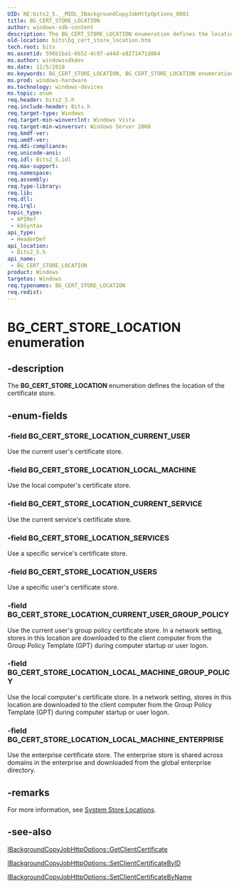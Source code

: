 ```yaml
---
UID: NE:bits2_5.__MIDL_IBackgroundCopyJobHttpOptions_0001
title: BG_CERT_STORE_LOCATION
author: windows-sdk-content
description: The BG_CERT_STORE_LOCATION enumeration defines the location of the certificate store.
old-location: bits\bg_cert_store_location.htm
tech.root: bits
ms.assetid: 596b1ba1-6652-4c97-a44d-e8271471d864
ms.author: windowssdkdev
ms.date: 12/5/2018
ms.keywords: BG_CERT_STORE_LOCATION, BG_CERT_STORE_LOCATION enumeration [BITS], BG_CERT_STORE_LOCATION_CURRENT_SERVICE, BG_CERT_STORE_LOCATION_CURRENT_USER, BG_CERT_STORE_LOCATION_CURRENT_USER_GROUP_POLICY, BG_CERT_STORE_LOCATION_LOCAL_MACHINE, BG_CERT_STORE_LOCATION_LOCAL_MACHINE_ENTERPRISE, BG_CERT_STORE_LOCATION_LOCAL_MACHINE_GROUP_POLICY, BG_CERT_STORE_LOCATION_SERVICES, BG_CERT_STORE_LOCATION_USERS, bits.bg_cert_store_location, bits2_5/BG_CERT_STORE_LOCATION, bits2_5/BG_CERT_STORE_LOCATION_CURRENT_SERVICE, bits2_5/BG_CERT_STORE_LOCATION_CURRENT_USER, bits2_5/BG_CERT_STORE_LOCATION_CURRENT_USER_GROUP_POLICY, bits2_5/BG_CERT_STORE_LOCATION_LOCAL_MACHINE, bits2_5/BG_CERT_STORE_LOCATION_LOCAL_MACHINE_ENTERPRISE, bits2_5/BG_CERT_STORE_LOCATION_LOCAL_MACHINE_GROUP_POLICY, bits2_5/BG_CERT_STORE_LOCATION_SERVICES, bits2_5/BG_CERT_STORE_LOCATION_USERS
ms.prod: windows-hardware
ms.technology: windows-devices
ms.topic: enum
req.header: bits2_5.h
req.include-header: Bits.h
req.target-type: Windows
req.target-min-winverclnt: Windows Vista
req.target-min-winversvr: Windows Server 2008
req.kmdf-ver: 
req.umdf-ver: 
req.ddi-compliance: 
req.unicode-ansi: 
req.idl: Bits2_5.idl
req.max-support: 
req.namespace: 
req.assembly: 
req.type-library: 
req.lib: 
req.dll: 
req.irql: 
topic_type:
 - APIRef
 - kbSyntax
api_type:
 - HeaderDef
api_location:
 - Bits2_5.h
api_name:
 - BG_CERT_STORE_LOCATION
product: Windows
targetos: Windows
req.typenames: BG_CERT_STORE_LOCATION
req.redist: 
---
```


# BG_CERT_STORE_LOCATION enumeration


## -description


The <b>BG_CERT_STORE_LOCATION</b> enumeration defines the location of the certificate store.


## -enum-fields




### -field BG_CERT_STORE_LOCATION_CURRENT_USER

Use the current user's certificate store.


### -field BG_CERT_STORE_LOCATION_LOCAL_MACHINE

Use the local computer's certificate store.


### -field BG_CERT_STORE_LOCATION_CURRENT_SERVICE

Use the current service's certificate store.


### -field BG_CERT_STORE_LOCATION_SERVICES

Use a specific service's certificate store.


### -field BG_CERT_STORE_LOCATION_USERS

Use a specific user's certificate store.


### -field BG_CERT_STORE_LOCATION_CURRENT_USER_GROUP_POLICY

Use the current user's group policy certificate store. In a network setting, stores in this location are downloaded to the client computer from the Group Policy Template (GPT) during computer startup or user logon. 


### -field BG_CERT_STORE_LOCATION_LOCAL_MACHINE_GROUP_POLICY

Use the local computer's certificate store. In a network setting, stores in this location are downloaded to the client computer from the Group Policy Template (GPT) during computer startup or user logon.


### -field BG_CERT_STORE_LOCATION_LOCAL_MACHINE_ENTERPRISE

Use the enterprise certificate store. The enterprise store is shared across domains in the enterprise and downloaded from the global enterprise directory.


## -remarks



For more information, see <a href="https://msdn.microsoft.com/41fe9366-4c17-43bb-91d6-934c7aa87a2d">System Store Locations</a>.




## -see-also




<a href="https://msdn.microsoft.com/cd317bf9-1d4b-438e-beec-15ea7da90fc9">IBackgroundCopyJobHttpOptions::GetClientCertificate</a>



<a href="https://msdn.microsoft.com/60839bac-7f5f-4c43-84d4-26f1b21f974d">IBackgroundCopyJobHttpOptions::SetClientCertificateByID</a>



<a href="https://msdn.microsoft.com/8262b360-ab05-42a3-b5e7-178dc9f23fc6">IBackgroundCopyJobHttpOptions::SetClientCertificateByName</a>
 

 

